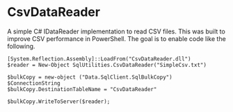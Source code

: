 CsvDataReader=============A simple C# IDataReader implementation to read CSV files.  This was built to improve CSV performance in PowerShell.  The goal is to enable code like the following.	[System.Reflection.Assembly]::LoadFrom("CsvDataReader.dll")	$reader = New-Object SqlUtilities.CsvDataReader("SimpleCsv.txt")			$bulkCopy = new-object ("Data.SqlClient.SqlBulkCopy") $ConnectionString	$bulkCopy.DestinationTableName = "CsvDataReader"			$bulkCopy.WriteToServer($reader);